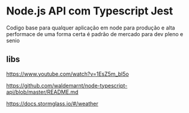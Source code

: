 # Node.js API com Typescript Jest

Codigo base para qualquer aplicação em node para produção e alta performace de uma forma certa é padrão de mercado para dev pleno e senio

## libs

https://www.youtube.com/watch?v=1EsZ5m_bl5o

https://github.com/waldemarnt/node-typescript-api/blob/master/README.md

https://docs.stormglass.io/#/weather
